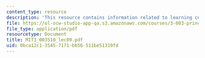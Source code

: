 ```yaml
---
content_type: resource
description: 'This resource contains information related to learning curves. '
file: https://ol-ocw-studio-app-qa.s3.amazonaws.com/courses/3-003-principles-of-engineering-practice-spring-2010/0bca12c135457171bb56511be51319fd_MIT3_003S10_lec09.pdf
file_type: application/pdf
resourcetype: Document
title: MIT3_003S10_lec09.pdf
uid: 0bca12c1-3545-7171-bb56-511be51319fd
---
```

